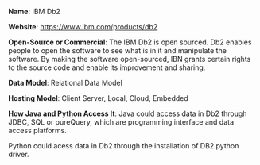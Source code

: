 **Name**: IBM Db2

**Website**: https://www.ibm.com/products/db2

**Open-Source or Commercial**:
The IBM Db2 is open sourced. Db2 enables people to open the software to see what is in it and manipulate the software. By making the software open-sourced, IBN grants certain rights to the source code and enable its improvement and sharing.

**Data Model**:  Relational Data Model

**Hosting Model**: Client Server, Local, Cloud, Embedded

**How Java and Python Access It**:
Java could access data in Db2 through JDBC, SQL or pureQuery, which are programming interface and data access platforms.

Python could acess data in Db2 through the installation of DB2 python driver.
